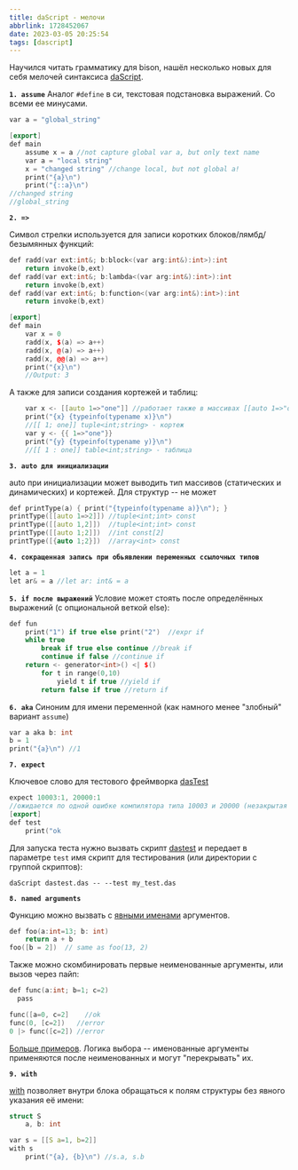 ```yaml
---
title: daScript - мелочи
abbrlink: 1728452067
date: 2023-03-05 20:25:54
tags: [dascript]
---
```


Научился читать грамматику для bison, нашёл несколько новых для себя мелочей синтаксиса [daScript](https://github.com/GaijinEntertainment/daScript/blob/master/src/parser/ds_parser.ypp).
<!-- more -->

**`1. assume`**
Аналог `#define` в си, текстовая подстановка выражений. Со всеми ее минусами.

```cpp
var a = "global_string"

[export]
def main
    assume x = a //not capture global var a, but only text name
    var a = "local string"
    x = "changed string" //change local, but not global a!
    print("{a}\n")
    print("{::a}\n")
//changed string
//global_string
```

**`2. =>`**

Символ стрелки используется для записи коротких блоков/лямбд/безымянных функций:

```cpp
def radd(var ext:int&; b:block<(var arg:int&):int>):int
    return invoke(b,ext)
def radd(var ext:int&; b:lambda<(var arg:int&):int>):int
    return invoke(b,ext)
def radd(var ext:int&; b:function<(var arg:int&):int>):int
    return invoke(b,ext)

[export]
def main
    var x = 0
    radd(x, $(a) => a++) 
    radd(x, @(a) => a++)
    radd(x, @@(a) => a++) 
    print("{x}\n")
    //Output: 3
```

А также для записи создания кортежей и таблиц:

```cpp
    var x <- [[auto 1=>"one"]] //работает также в массивах [[auto 1=>"one"; 2=>"two"]]
    print("{x} {typeinfo(typename x)}\n")
    //[[ 1; one]] tuple<int;string> - кортеж
    var y <- {{ 1=>"one"}}
    print("{y} {typeinfo(typename y)}\n")
    //[[ 1 : one]] table<int;string> - таблица
```

**`3. auto для инициализации`**

auto при инициализации может выводить тип массивов (статических и динамических) и кортежей. Для структур -- не может

```cpp
def printType(a) { print("{typeinfo(typename a)}\n"); }
printType([[auto 1=>2]]) //tuple<int;int> const
printType([[auto 1,2]])  //tuple<int;int> const
printType([[auto 1;2]])  //int const[2]
printType([{auto 1;2}])  //array<int> const
```

**`4. сокращенная запись при обьявлении переменных ссылочных типов`**
```cpp
let a = 1
let ar& = a //let ar: int& = a
```

**`5. if после выражений`**
Условие может стоять после определённых выражений (с опциональной веткой else):

```cpp
def fun
    print("1") if true else print("2")  //expr if
    while true
        break if true else continue //break if
        continue if false //continue if
    return <- generator<int>() <| $() 
        for t in range(0,10)
            yield t if true //yield if
        return false if true //return if
```

**`6. aka`**
Синоним для имени переменной (как намного менее "злобный" вариант `assume`)
```cpp
var a aka b: int
b = 1
print("{a}\n") //1
```

**`7. expect`**

Ключевое слово для тестового фреймворка [dasTest](https://borisbat.github.io/dascf-blog/2023/02/25/wake-up-and-test-the-damn-thing/)
```cpp
expect 10003:1, 20000:1
//ожидается по одной ошибке компилятора типа 10003 и 20000 (незакрытая кавычка и неожиданный конец файла)
[export]
def test
    print("ok
```
Для запуска теста нужно вызвать скрипт [dastest](https://github.com/GaijinEntertainment/daScript/tree/master/dastest) и передает в параметре `test` имя скрипт для тестирования (или директории с группой скриптов):
```
daScript dastest.das -- --test my_test.das
```

**`8. named arguments`**

Функцию можно вызвать с [явными именами](https://dascript.org/doc/reference/language/functions.html?highlight=named#named-arguments-function-call) аргументов.

```cpp
def foo(a:int=13; b: int)
    return a + b
foo([b = 2])  // same as foo(13, 2)
```

Также можно скомбинировать первые неименованные аргументы, или вызов через пайп:

```cpp
def func(a:int; b=1; c=2)
  pass

func([a=0, c=2]    //ok
func(0, [c=2])   //error
0 |> func([c=2]) //error
```
[Больше примеров](https://github.com/GaijinEntertainment/daScript/blob/master/tests/language/named_call.das). Логика выбора -- именованные аргументы применяются после неименованных и могут "перекрывать" их.

**`9. with`**

[with](https://dascript.org/doc/reference/language/classes.html?highlight=class#implementation-details) позволяет внутри блока обращаться к полям структуры без явного указания её имени:

```cpp
struct S
    a, b: int

var s = [[S a=1, b=2]]
with s
    print("{a}, {b}\n") //s.a, s.b
```

